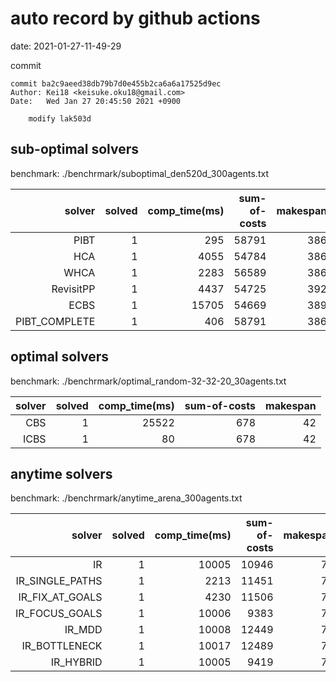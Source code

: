 auto record by github actions
===
date: 2021-01-27-11-49-29

commit
```
commit ba2c9aeed38db79b7d0e455b2ca6a6a17525d9ec
Author: Kei18 <keisuke.oku18@gmail.com>
Date:   Wed Jan 27 20:45:50 2021 +0900

    modify lak503d

```

## sub-optimal solvers
benchmark: ./benchrmark/suboptimal_den520d_300agents.txt

|solver | solved | comp_time(ms) | sum-of-costs | makespan |
| ---: | ---: | ---: | ---: | ---: |
| PIBT | 1 | 295 | 58791 | 386 |
| HCA | 1 | 4055 | 54784 | 386 |
| WHCA | 1 | 2283 | 56589 | 386 |
| RevisitPP | 1 | 4437 | 54725 | 392 |
| ECBS | 1 | 15705 | 54669 | 389 |
| PIBT_COMPLETE | 1 | 406 | 58791 | 386 |

## optimal solvers
benchmark: ./benchrmark/optimal_random-32-32-20_30agents.txt

|solver | solved | comp_time(ms) | sum-of-costs | makespan |
| ---: | ---: | ---: | ---: | ---: |
| CBS | 1 | 25522 | 678 | 42 |
| ICBS | 1 | 80 | 678 | 42 |

## anytime solvers
benchmark: ./benchrmark/anytime_arena_300agents.txt

|solver | solved | comp_time(ms) | sum-of-costs | makespan |
| ---: | ---: | ---: | ---: | ---: |
| IR | 1 | 10005 | 10946 | 79 |
| IR_SINGLE_PATHS | 1 | 2213 | 11451 | 79 |
| IR_FIX_AT_GOALS | 1 | 4230 | 11506 | 79 |
| IR_FOCUS_GOALS | 1 | 10006 | 9383 | 79 |
| IR_MDD | 1 | 10008 | 12449 | 79 |
| IR_BOTTLENECK | 1 | 10017 | 12489 | 79 |
| IR_HYBRID | 1 | 10005 | 9419 | 79 |
